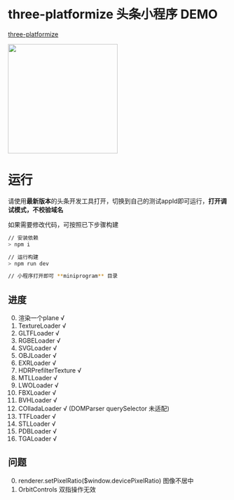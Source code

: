 # three-platformize 头条小程序 DEMO

[three-platformize](https://github.com/deepkolos/three-platformize)


<div>
  <img src="https://raw.githubusercontent.com/deepkolos/three-platformize-demo-byte/master/demo.gif" width="250" alt="" style="display:inline-block;"/>
</div>

# 运行

请使用**最新版本**的头条开发工具打开，切换到自己的测试appId即可运行，**打开调试模式，不校验域名**

如果需要修改代码，可按照已下步骤构建

```sh
// 安装依赖
> npm i

// 运行构建
> npm run dev

// 小程序打开即可 **miniprogram** 目录
```

## 进度

0. 渲染一个plane √
1. TextureLoader √
2. GLTFLoader √
3. RGBELoader √
4. SVGLoader √
5. OBJLoader √
6. EXRLoader √
7. HDRPrefilterTexture √
8. MTLLoader √
9. LWOLoader √
10. FBXLoader √
11. BVHLoader √
12. COlladaLoader √ (DOMParser querySelector 未适配)
13. TTFLoader √
14. STLLoader √
15. PDBLoader √
16. TGALoader √

## 问题

0. renderer.setPixelRatio($window.devicePixelRatio) 图像不居中
1. OrbitControls 双指操作无效